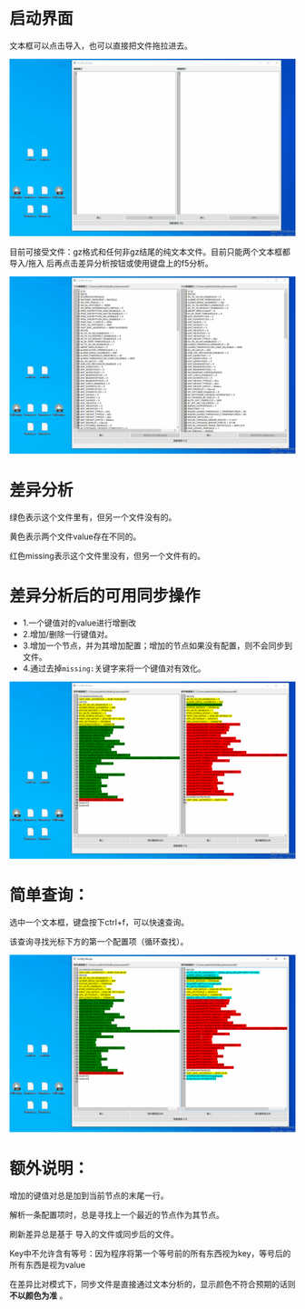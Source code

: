 # 启动界面

文本框可以点击导入，也可以直接把文件拖拉进去。

![](./images/动画.gif)

目前可接受文件：gz格式和任何非gz结尾的纯文本文件。目前只能两个文本框都 导入/拖入 后再点击差异分析按钮或使用键盘上的f5分析。

![](./images/动画1.gif)

# 差异分析

绿色表示这个文件里有，但另一个文件没有的。

黄色表示两个文件value存在不同的。

红色missing表示这个文件里没有，但另一个文件有的。

# 差异分析后的可用同步操作
- 1.一个键值对的value进行增删改
- 2.增加/删除一行键值对。
- 3.增加一个节点，并为其增加配置；增加的节点如果没有配置，则不会同步到文件。
- 4.通过去掉`missing:`关键字来将一个键值对有效化。

![](./images/动画2.gif)


# 简单查询：

选中一个文本框，键盘按下ctrl+f，可以快速查询。

该查询寻找光标下方的第一个配置项（循环查找）。

![](./images/动画3.gif)


# 额外说明：

增加的键值对总是加到当前节点的末尾一行。

解析一条配置项时，总是寻找上一个最近的节点作为其节点。

刷新差异总是基于 导入的文件或同步后的文件。

Key中不允许含有等号：因为程序将第一个等号前的所有东西视为key，等号后的所有东西是视为value

在差异比对模式下，同步文件是直接通过文本分析的，显示颜色不符合预期的话则 **不以颜色为准** 。

